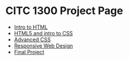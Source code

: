 # CITC 1300 Project Page

<ul>
    <li>
        <a href="intro_to_html/index.html" target="_blank">Intro to HTML</a>
    </li>
    <li>
        <a href="HTML5_and_CSS/index.html" target="_blank">HTML5 and intro to CSS</a>
    </li>
    <li>
        <a href="Advanced_CSS/index.html" target="_blank">Advanced CSS</a>
    </li>
    <li>
        <a href="Responsive_Web_Design/index.html" target="_blank">Responsive Web Design</a>
    </li>
    <li>
        <a href="Final_Project/index.html" target="_blank">Final Project</a>
    </li>
</ul>